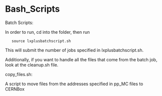# Bash_Scripts

Batch Scripts:

   In order to run, cd into the folder, then run 
   
       source lxplusbatchscript.sh
  
   This will submit the number of jobs specified in lxplusbatchscript.sh.
   
   Additionally, if you want to handle all the files that come from the batch job, look at the cleanup.sh file. 


   copy_files.sh: 
   
   A script to move files from the addresses specified in pp_MC files to CERNBox


  
